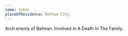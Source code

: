 ```yaml
---
name: Joker
placeOfResidence: Gotham City
---
```


Arch enemy of <Being>Batman</Being>. Involved in <Event>A Death In The Family</Event>.
